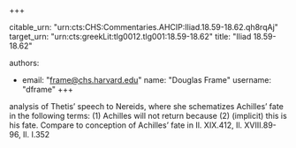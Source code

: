 +++


citable_urn: "urn:cts:CHS:Commentaries.AHCIP:Iliad.18.59-18.62.qh8rqAj"
target_urn: "urn:cts:greekLit:tlg0012.tlg001:18.59-18.62"
title: "Iliad 18.59-18.62"

authors:
- email: "frame@chs.harvard.edu"
  name: "Douglas Frame"
  username: "dframe"
+++

<p>analysis of Thetis’ speech to Nereids, where she schematizes Achilles’ fate in the following terms: (1) Achilles will not return because (2) (implicit) this is his fate. Compare to conception of Achilles’ fate in Il. XIX.412, Il. XVIII.89-96, Il. I.352</p>